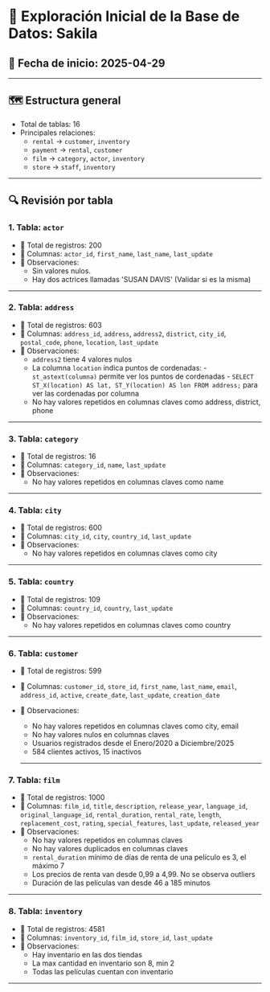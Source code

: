 # 🧪 Exploración Inicial de la Base de Datos: Sakila

## 📅 Fecha de inicio: 2025-04-29  

---

## 🗺️ Estructura general

- Total de tablas: 16
- Principales relaciones:
  - `rental` → `customer`, `inventory`
  - `payment` → `rental`, `customer`
  - `film` → `category`, `actor`, `inventory`
  - `store` → `staff`, `inventory`

---

## 🔍 Revisión por tabla

### 1. Tabla: `actor`

- 🔢 Total de registros: 200
- 🧱 Columnas: `actor_id`, `first_name`, `last_name`, `last_update`
- 📌 Observaciones:
  - Sin valores nulos.
  - Hay dos actrices llamadas 'SUSAN DAVIS' (Validar si es la misma)

---

### 2. Tabla: `address`
- 🔢 Total de registros: 603
- 🧱 Columnas: `address_id`, `address`, `address2`, `district`, `city_id`, `postal_code`, `phone`, `location`, `last_update`
- 📌 Observaciones:
  - `address2` tiene 4 valores nulos
  - La columna `location` indica puntos de cordenadas:
            -`st_astext(columna)` permite ver los puntos de cordenadas
            - `SELECT ST_X(location) AS lat, ST_Y(location) AS lon FROM address;` para ver las cordenadas por columna
  - No hay valores repetidos en columnas claves como address, district, phone

---

### 3. Tabla: `category`
- 🔢 Total de registros: 16
- 🧱 Columnas: `category_id`, `name`, `last_update`
- 📌 Observaciones:
  - No hay valores repetidos en columnas claves como name
  
---

### 4. Tabla: `city`
- 🔢 Total de registros: 600
- 🧱 Columnas: `city_id`, `city`, `country_id`, `last_update`
- 📌 Observaciones:
  - No hay valores repetidos en columnas claves como city
 
---

### 5. Tabla: `country`
- 🔢 Total de registros: 109
- 🧱 Columnas: `country_id`, `country`, `last_update`
- 📌 Observaciones:
  - No hay valores repetidos en columnas claves como country 
  
---

### 6. Tabla: `customer`
- 🔢 Total de registros: 599
- 🧱 Columnas: `customer_id`, `store_id`, `first_name`, `last_name`, `email`, `address_id`, `active`, `create_date`, `last_update`, `creation_date`
- 📌 Observaciones:
  - No hay valores repetidos en columnas claves como city, email
  - No hay valores nulos en columnas claves
  - Usuarios registrados desde el Enero/2020 a Diciembre/2025
  - 584 clientes activos, 15 inactivos
  
  ---

### 7. Tabla: `film`
- 🔢 Total de registros: 1000
- 🧱 Columnas: `film_id`, `title`, `description`, `release_year`, `language_id`, `original_language_id`, `rental_duration`, `rental_rate`, `length`, `replacement_cost`, `rating`, `special_features`, `last_update`, `released_year`
- 📌 Observaciones:
  - No hay valores repetidos en columnas claves
  - No hay valores duplicados en columnas claves
  - `rental_duration` mínimo de días de renta de una películo es 3, el máximo 7
  - Los precios de renta van desde 0,99 a 4,99. No se observa outliers
  - Duración de las películas van desde 46 a 185 minutos
 
 ---

### 8. Tabla: `inventory`
- 🔢 Total de registros: 4581
- 🧱 Columnas: `inventory_id`, `film_id`, `store_id`, `last_update`
- 📌 Observaciones:
  - Hay inventario en las dos tiendas
  - La max cantidad en inventario son 8, min 2
  - Todas las películas cuentan con inventario
 ---
